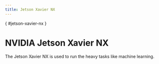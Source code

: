 ```yaml
---
title: Jetson Xavier NX
---
```


[](){ #jetson-xavier-nx }
# NVIDIA Jetson Xavier NX

The Jetson Xavier NX is used to run the heavy tasks like machine learning.
